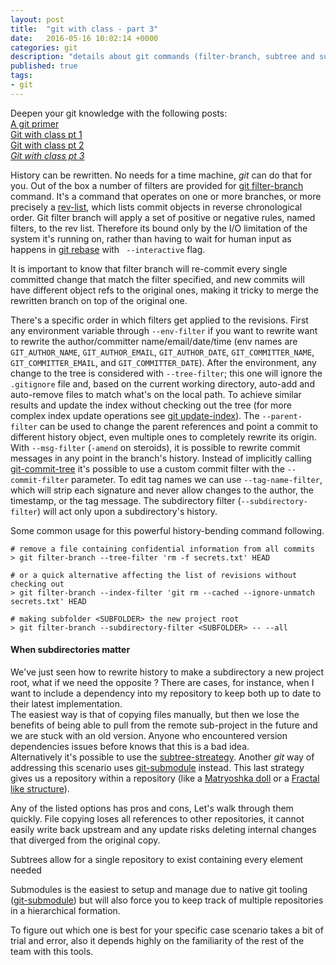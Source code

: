 ```yaml
---
layout: post
title:  "git with class - part 3"
date:   2016-05-16 10:02:14 +0000
categories: git
description: "details about git commands (filter-branch, subtree and submodule)"
published: true
tags:
- git
---
```


Deepen your git knowledge with the following posts:  
[A git primer](http://jeangougou.github.io/git/2016/05/07/a-git-primer.html)  
[Git with class pt 1](http://jeangougou.github.io/git/2016/05/09/git-with-class-pt1.html)  
[Git with class pt 2](http://jeangougou.github.io/git/2016/05/10/git-with-class-pt2.html)  
_[Git with class pt 3](http://jeangougou.github.io/git/2016/05/16/git-with-class-pt3.html)_  

History can be rewritten. No needs for a time machine, _git_ can do that for you.
Out of the box a number of filters are provided for [git filter-branch][git-filter-branch] command.
It's a command that operates on one or more branches, or more precisely a [rev-list][git-rev-list], which lists commit objects in reverse chronological order. Git filter branch will apply a set of positive or negative rules, named filters, to the rev list. Therefore its bound only by the I/O limitation of the system it's running on, rather than having to wait for human input as happens in [git rebase][git-rebase] with ``` --interactive``` flag.

It is important to know that filter branch will re-commit every single committed change that match the filter specified, and new commits will have different object refs to the original ones, making it tricky to merge the rewritten branch on top of the original one.

There's a specific order in which filters get applied to the  revisions. First any environment variable through ```--env-filter``` if you want to rewrite want to rewrite the author/committer name/email/date/time (env names are ```GIT_AUTHOR_NAME```, ```GIT_AUTHOR_EMAIL```, ```GIT_AUTHOR_DATE```, ```GIT_COMMITTER_NAME```, ```GIT_COMMITTER_EMAIL```, and ```GIT_COMMITTER_DATE```).
After the environment, any change to the tree is considered with ```--tree-filter```; this one will ignore the  ```.gitignore``` file and, based on the current working directory, auto-add and auto-remove files to match what's on the local path. To achieve similar results and update the index without checking out the tree (for more complex index update operations see [git update-index][git-update-index]). The ```--parent-filter``` can be used to change the parent references and point a commit to different history object, even multiple ones to completely rewrite its origin.
With ```--msg-filter``` (```-amend``` on steroids), it is possible to rewrite commit messages in any point in the branch's history. Instead of implicitly calling [git-commit-tree][git-commit-tree] it's possible to use a custom commit filter with the ```--commit-filter``` parameter.
To edit tag names we can use ```--tag-name-filter```, which will strip each signature and never allow changes to the author, the timestamp, or the tag message. The subdirectory filter (```--subdirectory-filter```) will act only upon a subdirectory's history.

Some common usage for this powerful history-bending command following.

```
# remove a file containing confidential information from all commits
> git filter-branch --tree-filter 'rm -f secrets.txt' HEAD

# or a quick alternative affecting the list of revisions without checking out
> git filter-branch --index-filter 'git rm --cached --ignore-unmatch secrets.txt' HEAD

# making subfolder <SUBFOLDER> the new project root
> git filter-branch --subdirectory-filter <SUBFOLDER> -- --all

```

#### When subdirectories matter

We've just seen how to rewrite history to make a subdirectory a new project root, what if we need the opposite ?
There are cases, for instance, when I want to include a dependency into my repository to keep both up to date to their latest implementation.  
The easiest way is that of copying files manually, but then we lose the benefits of being able to pull from the remote sub-project in the future and we are stuck with an old version. Anyone who encountered version dependencies issues before knows that this is a bad idea.  
Alternatively it's possible to use the [subtree-streategy][subtree-streategy].
Another _git_ way of addressing this scenario uses [git-submodule][git-submodule] instead. This last strategy gives us a repository within a repository (like a [Matryoshka doll][Matryoshka_doll] or a [Fractal like structure][Fractal]).

Any of the listed options has pros and cons, Let's walk through them quickly.
File copying loses all references to other repositories, it cannot easily write back upstream and any update risks deleting internal changes that diverged from the original copy.

Subtrees allow for a single repository to exist containing every element needed

Submodules is the easiest to setup and manage due to native git tooling ([git-submodule][git-submodule]) but will also force you to keep track of multiple repositories in a hierarchical formation.

To figure out which one is best for your specific case scenario takes a bit of trial and error, also it depends highly on the familiarity of the rest of the team with this tools.

[git-commit-tree]:https://git-scm.com/docs/git-commit-tree
[git-rebase]:https://git-scm.com/docs/git-rebase
[git-rev-list]:https://git-scm.com/docs/git-rev-list
[git-filter-branch]:https://git-scm.com/docs/git-filter-branch
[git-update-index]:https://git-scm.com/docs/git-update-index
[subtree-streategy]:https://www.kernel.org/pub/software/scm/git/docs/howto/using-merge-subtree.html
[empower-git]:https://github.com/stevemao/awesome-git-addons
[git-submodule]:https://git-scm.com/docs/git-submodule
[Matryoshka_doll]:https://en.wikipedia.org/wiki/Matryoshka_doll
[Fractal]:https://en.wikipedia.org/wiki/Fractal
